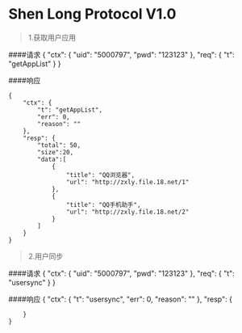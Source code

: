 Shen Long Protocol V1.0
====


> 1.获取用户应用

####请求
    {
        "ctx": {
            "uid": "5000797",
            "pwd": "123123"
        },
        "req": {
            "t": "getAppList"
        }
    }

####响应

    {
        "ctx": {
            "t": "getAppList",
            "err": 0,
            "reason": ""
        },
        "resp": {
            "total": 50,
            "size":20,
            "data":[
                {
                    "title": "QQ浏览器",
                    "url": "http://zxly.file.18.net/1"
                },
                {
                    "title": "QQ手机助手",
                    "url": "http://zxly.file.18.net/2"
                }
            ]
        } 
    }
    
> 2.用户同步

####请求
    {
        "ctx": {
            "uid": "5000797",
            "pwd": "123123"
        },
        "req": {
            "t": "usersync"
        }
    }

####响应
    {
        "ctx": {
            "t": "usersync",
            "err": 0,
            "reason": ""
        },
        "resp": {
            
        }
    }

  
